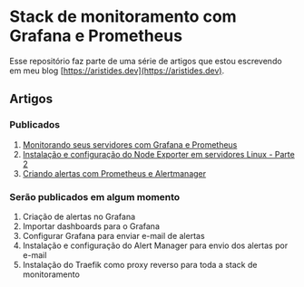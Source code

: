 # Stack de monitoramento com Grafana e Prometheus

Esse repositório faz parte de uma série de artigos que estou escrevendo em meu blog [https://aristides.dev](https://aristides.dev).

## Artigos

### Publicados

1. [Monitorando seus servidores com Grafana e Prometheus](https://aristides.dev/monitorando-seus-servidores-com-grafana-e-prometheus)
2. [Instalação e configuração do Node Exporter em servidores Linux - Parte 2](https://aristides.dev/instalacao-e-configuracao-do-node-exporter-em-servidores-linux)
3. [Criando alertas com Prometheus e Alertmanager](https://aristides.dev/criando-alertas-com-prometheus-e-alertmanager)

### Serão publicados em algum momento

1. Criação de alertas no Grafana
2. Importar dashboards para o Grafana
3. Configurar Grafana para enviar e-mail de alertas
4. Instalação e configuração do Alert Manager para envio dos alertas por e-mail
5. Instalação do Traefik como proxy reverso para toda a stack de monitoramento